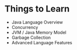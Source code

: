 # Things to Learn

- Java Language Overview
- Concurrency
- JVM / Java Memory Model
- Garbage Collection
- Advanced Language Features
